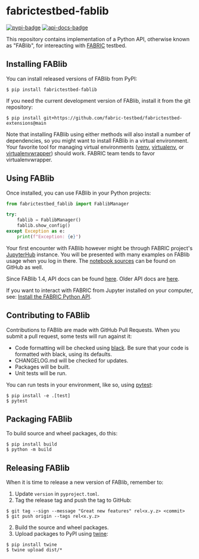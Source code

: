 # fabrictestbed-fablib

[![pypi-badge]][pypy] [![api-docs-badge]][api-docs]

This repository contains implementation of a Python API, otherwise
known as "FABlib", for intereacting with [FABRIC][fabric] testbed.


## Installing FABlib

You can install released versions of FABlib from PyPI:

```console
$ pip install fabrictestbed-fablib
```

If you need the current development version of FABlib, install it from
the git repository:

```console
$ pip install git+https://github.com/fabric-testbed/fabrictestbed-extensions@main
```

Note that installing FABlib using either methods will also install a
number of dependencies, so you might want to install FABlib in a
virtual environment. Your favorite tool for managing virtual
environments ([venv], [virtualenv], or [virtualenvwrapper]) should
work. FABRIC team tends to favor virtualenvwrapper.


## Using FABlib

Once installed, you can use FABlib in your Python projects:

```python
from fabrictestbed_fablib import FablibManager

try:
    fablib = FablibManager()
    fablib.show_config()
except Exception as e:
    print(f"Exception: {e}")
```

Your first encounter with FABlib however might be through FABRIC
project's [JupyterHub][fabric-jupyter] instance. You will be presented
with many examples on FABlib usage when you log in there. The
[notebook sources][fabric-jupyter-examples] can be found on GitHub as
well.

Since FABlib 1.4, API docs can be found [here][fablib-api-rtd]. Older
API docs are [here][fablib-api-old].

If you want to interact with FABRIC from Jupyter installed on your
computer, see: [Install the FABRIC Python API][fablib-install].


## Contributing to FABlib

Contributions to FABlib are made with GitHub Pull Requests. When you
submit a pull request, some tests will run against it:

- Code formatting will be checked using [black].  Be sure that your
  code is formatted with black, using its defaults.
- CHANGELOG.md will be checked for updates.
- Packages will be built.
- Unit tests will be run.

You can run tests in your environment, like so, using [pytest]:

```console
$ pip install -e .[test]
$ pytest
```

## Packaging FABlib

To build source and wheel packages, do this:

```console
$ pip install build
$ python -m build
```


## Releasing FABlib

When it is time to release a new version of FABlib, remember to: 

1. Update `version` in `pyproject.toml`.
2. Tag the release tag and push the tag to GitHub:

```console
$ git tag --sign --message "Great new features" rel<x.y.z> <commit>
$ git push origin --tags rel<x.y.z>
```

2. Build the source and wheel packages.
3. Upload packages to PyPI using [twine]:

```console
$ pip install twine
$ twine upload dist/*
```


<!-- URLs -->

[pypy]: https://pypi.org/project/fabrictestbed-fablib/
[pypi-badge]: https://img.shields.io/pypi/v/fabrictestbed-fablib?style=plain (PyPI)

[api-docs]: https://fabric-fablib.readthedocs.io/en/latest/?badge=latest
[api-docs-badge]: https://readthedocs.org/projects/fabric-fablib/badge/?version=latest (Documentation Status)

[fabric]: https://fabric-testbed.net/

[venv]: https://docs.python.org/3/library/venv.html
[virtualenv]: https://virtualenv.pypa.io/en/latest/
[virtualenvwrapper]: https://virtualenvwrapper.readthedocs.io/en/latest/

[fabric-jupyter]: https://jupyter.fabric-testbed.net/
[fabric-jupyter-examples]: https://github.com/fabric-testbed/jupyter-examples
[fablib-install]: https://learn.fabric-testbed.net/knowledge-base/install-the-python-api/

[fablib-api-rtd]: https://fabric-fablib.readthedocs.io/en/latest/
[fablib-api-old]: https://learn.fabric-testbed.net/docs/fablib/fablib.html

[build]: https://pypi.org/project/build/
[pytest]: https://pypi.org/project/pytest/
[black]: https://pypi.org/project/black/
[twine]: https://pypi.org/project/twine/
